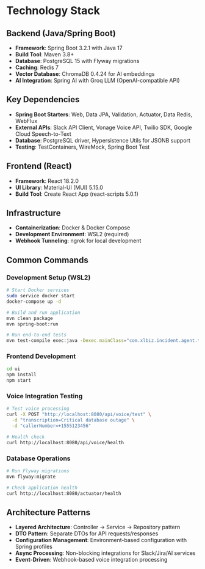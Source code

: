 # Technology Stack

## Backend (Java/Spring Boot)

- **Framework**: Spring Boot 3.2.1 with Java 17
- **Build Tool**: Maven 3.8+
- **Database**: PostgreSQL 15 with Flyway migrations
- **Caching**: Redis 7
- **Vector Database**: ChromaDB 0.4.24 for AI embeddings
- **AI Integration**: Spring AI with Groq LLM (OpenAI-compatible API)

## Key Dependencies

- **Spring Boot Starters**: Web, Data JPA, Validation, Actuator, Data Redis, WebFlux
- **External APIs**: Slack API Client, Vonage Voice API, Twilio SDK, Google Cloud Speech-to-Text
- **Database**: PostgreSQL driver, Hypersistence Utils for JSONB support
- **Testing**: TestContainers, WireMock, Spring Boot Test

## Frontend (React)

- **Framework**: React 18.2.0
- **UI Library**: Material-UI (MUI) 5.15.0
- **Build Tool**: Create React App (react-scripts 5.0.1)

## Infrastructure

- **Containerization**: Docker & Docker Compose
- **Development Environment**: WSL2 (required)
- **Webhook Tunneling**: ngrok for local development

## Common Commands

### Development Setup (WSL2)
```bash
# Start Docker services
sudo service docker start
docker-compose up -d

# Build and run application
mvn clean package
mvn spring-boot:run

# Run end-to-end tests
mvn test-compile exec:java -Dexec.mainClass="com.xlbiz.incident.agent.test.EndToEndIncidentTest" -Dexec.classpathScope=test
```

### Frontend Development
```bash
cd ui
npm install
npm start
```

### Voice Integration Testing
```bash
# Test voice processing
curl -X POST "http://localhost:8080/api/voice/test" \
  -d "transcription=Critical database outage" \
  -d "callerNumber=+1555123456"

# Health check
curl http://localhost:8080/api/voice/health
```

### Database Operations
```bash
# Run Flyway migrations
mvn flyway:migrate

# Check application health
curl http://localhost:8080/actuator/health
```

## Architecture Patterns

- **Layered Architecture**: Controller → Service → Repository pattern
- **DTO Pattern**: Separate DTOs for API requests/responses
- **Configuration Management**: Environment-based configuration with Spring profiles
- **Async Processing**: Non-blocking integrations for Slack/Jira/AI services
- **Event-Driven**: Webhook-based voice integration processing